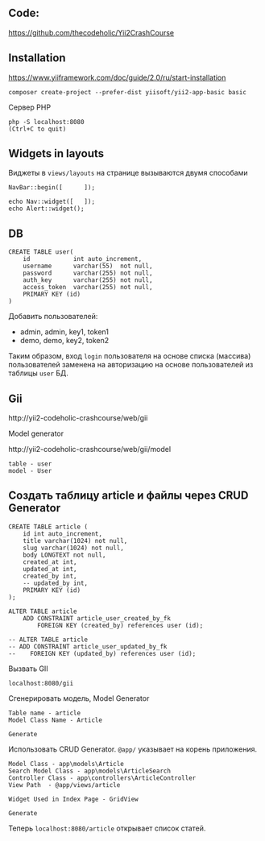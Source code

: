 ## Code:

https://github.com/thecodeholic/Yii2CrashCourse

## Installation

https://www.yiiframework.com/doc/guide/2.0/ru/start-installation

    composer create-project --prefer-dist yiisoft/yii2-app-basic basic

Сервер PHP

    php -S localhost:8080
    (Ctrl+C to quit)

## Widgets in layouts 

Виджеты в `views/layouts` на странице вызываются двумя способами

    NavBar::begin([      ]);

    echo Nav::widget([   ]);
    echo Alert::widget();

## DB

    CREATE TABLE user(
        id            int auto_increment,
        username      varchar(55)  not null,
        password      varchar(255) not null,
        auth_key      varchar(255) not null,
        access_token  varchar(255) not null,
        PRIMARY KEY (id)
    )

Добавить пользователей: 
- admin, admin, key1, token1
- demo, demo, key2, token2

Таким образом, вход `login` пользователя на основе списка (массива) пользователей заменена на авторизацию на основе пользователей из таблицы `user` БД.  

## Gii

http://yii2-codeholic-crashcourse/web/gii

Model generator

http://yii2-codeholic-crashcourse/web/gii/model

    table - user
    model - User

## Создать таблицу article и файлы через CRUD Generator

    CREATE TABLE article (
        id int auto_increment,
        title varchar(1024) not null,
        slug varchar(1024) not null,
        body LONGTEXT not null,
        created_at int,
        updated_at int,
        created_by int,
        -- updated_by int,
        PRIMARY KEY (id) 
    );

    ALTER TABLE article
        ADD CONSTRAINT article_user_created_by_fk
            FOREIGN KEY (created_by) references user (id); 

    -- ALTER TABLE article
    -- ADD CONSTRAINT article_user_updated_by_fk
    --    FOREIGN KEY (updated_by) references user (id); 

Вызвать GII 

    localhost:8080/gii

Сгенерировать модель, Model Generator

    Table name - article
    Model Class Name - Article

    Generate

Использовать CRUD Generator. `@app/` указывает на корень приложения.

    Model Class - app\models\Article
    Search Model Class - app\models\ArticleSearch
    Controller Class - app\controllers\ArticleController
    View Path  - @app/views/article

    Widget Used in Index Page - GridView

    Generate

Теперь `localhost:8080/article` открывает список статей. 

## 
